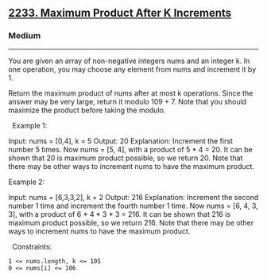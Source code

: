 <h2><a href="https://leetcode.com/problems/maximum-product-after-k-increments/">2233. Maximum Product After K Increments</a></h2><h3>Medium</h3><hr>You are given an array of non-negative integers nums and an integer k. In one operation, you may choose any element from nums and increment it by 1.

Return the maximum product of nums after at most k operations. Since the answer may be very large, return it modulo 109 + 7. Note that you should maximize the product before taking the modulo. 

 
Example 1:

Input: nums = [0,4], k = 5
Output: 20
Explanation: Increment the first number 5 times.
Now nums = [5, 4], with a product of 5 * 4 = 20.
It can be shown that 20 is maximum product possible, so we return 20.
Note that there may be other ways to increment nums to have the maximum product.


Example 2:

Input: nums = [6,3,3,2], k = 2
Output: 216
Explanation: Increment the second number 1 time and increment the fourth number 1 time.
Now nums = [6, 4, 3, 3], with a product of 6 * 4 * 3 * 3 = 216.
It can be shown that 216 is maximum product possible, so we return 216.
Note that there may be other ways to increment nums to have the maximum product.


 
Constraints:


	1 <= nums.length, k <= 105
	0 <= nums[i] <= 106


